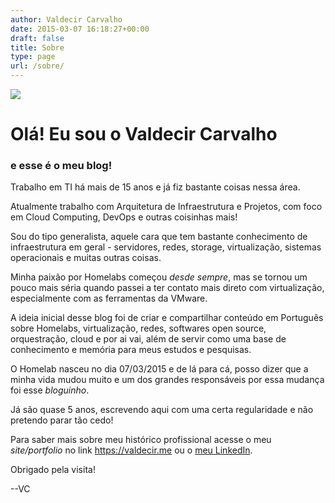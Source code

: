 ```yaml
---
author: Valdecir Carvalho
date: 2015-03-07 16:18:27+00:00
draft: false
title: Sobre
type: page
url: /sobre/
---
```


![](http://homelaber.com.br/site/wp-content/uploads/2015/03/vc8bit-avatar.png)

# Olá! Eu sou o Valdecir Carvalho
### e esse é o meu blog!

Trabalho em TI há mais de 15 anos e já fiz bastante coisas nessa área. 

Atualmente trabalho com Arquitetura de Infraestrutura e Projetos, com foco em Cloud Computing, DevOps e outras coisinhas mais!

Sou do tipo generalista, aquele cara que tem bastante conhecimento de infraestrutura em geral - servidores, redes, storage, virtualização, sistemas operacionais e muitas outras coisas. 

Minha paixão por Homelabs começou *desde sempre*, mas se tornou um pouco mais séria quando passei a ter contato mais direto com virtualização, especialmente com as ferramentas da VMware.

A ideia inicial desse blog foi de criar e compartilhar conteúdo em Português sobre Homelabs, virtualização, redes, softwares open source, orquestração, cloud e por ai vai, além de servir como uma base de conhecimento e memória para meus estudos e pesquisas.

O Homelab nasceu no dia 07/03/2015 e de lá para cá, posso dizer que a minha vida mudou muito e um dos grandes responsáveis por essa mudança foi esse _bloguinho_.

Já são quase 5 anos, escrevendo aqui com uma certa regularidade e não pretendo parar tão cedo!

Para saber mais sobre meu histórico profissional acesse o meu *site/portfolio* no link https://valdecir.me ou o [meu LinkedIn](https://www.linkedin.com/in/valdecircarvalho/).

Obrigado pela visita!

--VC